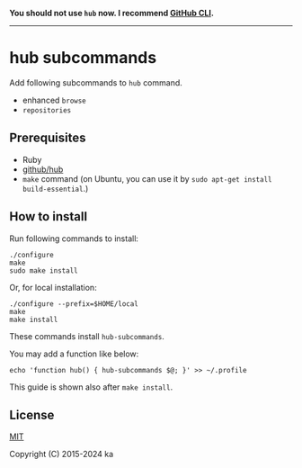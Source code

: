 **You should not use `hub` now. I recommend [GitHub CLI](https://github.com/cli/cli).**

---

# hub subcommands

Add following subcommands to `hub` command.

* enhanced `browse`
* `repositories`

## Prerequisites

* Ruby
* [github/hub](https://github.com/github/hub)
* `make` command (on Ubuntu, you can use it by
`sudo apt-get install build-essential`.)

## How to install

Run following commands to install:

```
./configure
make
sudo make install
```

Or, for local installation:

```
./configure --prefix=$HOME/local
make
make install
```

These commands install `hub-subcommands`.

You may add a function like below:

```
echo 'function hub() { hub-subcommands $@; }' >> ~/.profile
```

This guide is shown also after `make install`.

## License

[MIT](http://opensource.org/licenses/MIT)

Copyright (C) 2015-2024 ka
